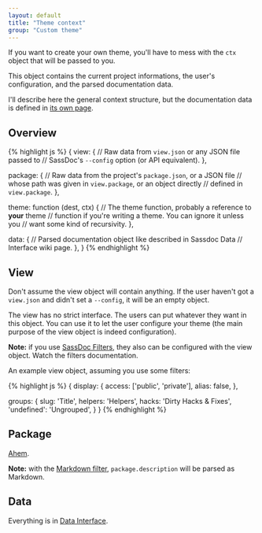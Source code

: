 ```yaml
---
layout: default
title: "Theme context"
group: "Custom theme"
---
```


If you want to create your own theme, you'll have to mess with the
`ctx` object that will be passed to you.

This object contains the current project informations, the user's
configuration, and the parsed documentation data.

I'll describe here the general context structure, but the documentation
data is defined in [its own page](/data-interface/).

## Overview

{% highlight js %}
{
  view: {
    // Raw data from `view.json` or any JSON file passed to
    // SassDoc's `--config` option (or API equivalent).
  },

  package: {
    // Raw data from the project's `package.json`, or a JSON file
    // whose path was given in `view.package`, or an object directly
    // defined in `view.package`.
  },

  theme: function (dest, ctx) {
    // The theme function, probably a reference to **your** theme
    // function if you're writing a theme. You can ignore it unless you
    // want some kind of recursivity.
  },

  data: {
    // Parsed documentation object like described in Sassdoc Data
    // Interface wiki page.
  },
}
{% endhighlight %}

View
----

Don't assume the view object will contain anything. If the user
haven't got a `view.json` and didn't set a `--config`, it will be
an empty object.

The view has no strict interface. The users can put whatever they
want in this object. You can use it to let the user configure your
theme (the main purpose of the view object is indeed configuration).

<p class="note  note--info"><strong>Note:</strong> if you use <a href="https://github.com/SassDoc/sassdoc-filter">SassDoc Filters</a>, they also can be configured with the view object. Watch the filters documentation.</p>

An example view object, assuming you use some filters:

{% highlight js %}
{
  display: {
    access: ['public', 'private'],
    alias: false,
  },

  groups: {
    slug: 'Title',
    helpers: 'Helpers',
    hacks: 'Dirty Hacks & Fixes',
    'undefined': 'Ungrouped',
  }
}
{% endhighlight %}

## Package

[Ahem](https://www.npmjs.org/doc/files/package.json.html).

<p class="note  note--info"><strong>Note:</strong> with the <a href="https://github.com/SassDoc/sassdoc-filter#markdown">Markdown filter</a>, <code>package.description</code> will be parsed as Markdown.</p>

## Data

Everything is in [Data Interface](/data-interface/).

